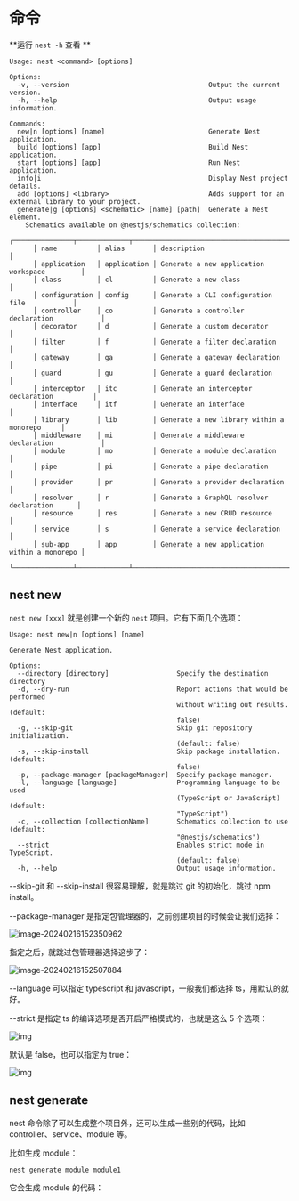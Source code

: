 # 命令

**运行 `nest -h` 查看 **

```shell
Usage: nest <command> [options]

Options:
  -v, --version                                   Output the current version.
  -h, --help                                      Output usage information.

Commands:
  new|n [options] [name]                          Generate Nest application.
  build [options] [app]                           Build Nest application.
  start [options] [app]                           Run Nest application.
  info|i                                          Display Nest project details.
  add [options] <library>                         Adds support for an external library to your project.
  generate|g [options] <schematic> [name] [path]  Generate a Nest element.
    Schematics available on @nestjs/schematics collection:
      ┌───────────────┬─────────────┬──────────────────────────────────────────────┐
      │ name          │ alias       │ description                                  │
      │ application   │ application │ Generate a new application workspace         │
      │ class         │ cl          │ Generate a new class                         │
      │ configuration │ config      │ Generate a CLI configuration file            │
      │ controller    │ co          │ Generate a controller declaration            │
      │ decorator     │ d           │ Generate a custom decorator                  │
      │ filter        │ f           │ Generate a filter declaration                │
      │ gateway       │ ga          │ Generate a gateway declaration               │
      │ guard         │ gu          │ Generate a guard declaration                 │
      │ interceptor   │ itc         │ Generate an interceptor declaration          │
      │ interface     │ itf         │ Generate an interface                        │
      │ library       │ lib         │ Generate a new library within a monorepo     │
      │ middleware    │ mi          │ Generate a middleware declaration            │
      │ module        │ mo          │ Generate a module declaration                │
      │ pipe          │ pi          │ Generate a pipe declaration                  │
      │ provider      │ pr          │ Generate a provider declaration              │
      │ resolver      │ r           │ Generate a GraphQL resolver declaration      │
      │ resource      │ res         │ Generate a new CRUD resource                 │
      │ service       │ s           │ Generate a service declaration               │
      │ sub-app       │ app         │ Generate a new application within a monorepo │
      └───────────────┴─────────────┴──────────────────────────────────────────────┘
```

## nest new

`nest new [xxx]` 就是创建一个新的 `nest` 项目。它有下面几个选项：

```shell
Usage: nest new|n [options] [name]

Generate Nest application.

Options:
  --directory [directory]                 Specify the destination directory
  -d, --dry-run                           Report actions that would be performed
                                          without writing out results. (default:
                                          false)
  -g, --skip-git                          Skip git repository initialization.
                                          (default: false)
  -s, --skip-install                      Skip package installation. (default:
                                          false)
  -p, --package-manager [packageManager]  Specify package manager.
  -l, --language [language]               Programming language to be used
                                          (TypeScript or JavaScript) (default:
                                          "TypeScript")
  -c, --collection [collectionName]       Schematics collection to use (default:
                                          "@nestjs/schematics")
  --strict                                Enables strict mode in TypeScript.
                                          (default: false)
  -h, --help                              Output usage information.
```

--skip-git 和 --skip-install 很容易理解，就是跳过 git 的初始化，跳过 npm install。

--package-manager 是指定包管理器的，之前创建项目的时候会让我们选择：

![image-20240216152350962](https://qiniucloud.qishilong.space/images/image-20240216152350962.png)

指定之后，就跳过包管理器选择这步了：

![image-20240216152507884](https://qiniucloud.qishilong.space/images/image-20240216152507884.png)

--language 可以指定 typescript 和 javascript，一般我们都选择 ts，用默认的就好。

--strict 是指定 ts 的编译选项是否开启严格模式的，也就是这么 5 个选项：

![img](https://qiniucloud.qishilong.space/images/7e004a861e0146fd8b2b48c7d954a744~tplv-k3u1fbpfcp-jj-mark:3024:0:0:0:q75.awebp)

默认是 false，也可以指定为 true：

![img](https://qiniucloud.qishilong.space/images/3e7c8a78c688481695933d04055634b4~tplv-k3u1fbpfcp-jj-mark:3024:0:0:0:q75.awebp)

## nest generate

nest 命令除了可以生成整个项目外，还可以生成一些别的代码，比如 controller、service、module 等。

比如生成 module：

```shell
nest generate module module1
```

它会生成 module 的代码：

